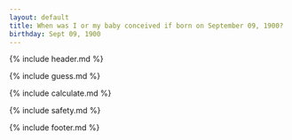 ```yaml
---
layout: default
title: When was I or my baby conceived if born on September 09, 1900?
birthday: Sept 09, 1900
---
```


{% include header.md %}

{% include guess.md %}

{% include calculate.md %}

{% include safety.md %}

{% include footer.md %}



